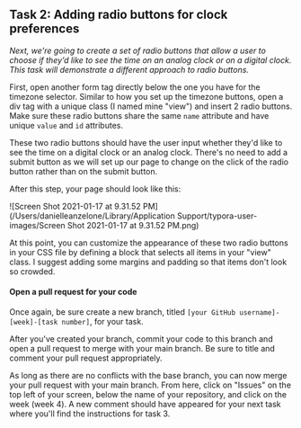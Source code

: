 ## Task 2: Adding radio buttons for clock preferences

*Next, we're going to create a set of radio buttons that allow a user to choose if they’d like to see the time on an analog clock or on a digital clock. This task will demonstrate a different approach to radio buttons.*

First, open another form tag directly below the one you have for the timezone selector.  Similar to how you set up the timezone buttons, open a div tag with a unique class (I named mine "view") and insert 2 radio buttons. Make sure these radio buttons share the same `name` attribute and have unique `value` and `id` attributes.

These two radio buttons should have the user input whether they'd like to see the time on a digital clock or an analog clock.  There's no need to add a submit button as we will set up our page to change on the click of the radio button rather than on the submit button.

After this step, your page should look like this:

![Screen Shot 2021-01-17 at 9.31.52 PM](/Users/danielleanzelone/Library/Application Support/typora-user-images/Screen Shot 2021-01-17 at 9.31.52 PM.png)

At this point, you can customize the appearance of these two radio buttons in your CSS file by defining a block that selects all items in your "view" class.  I suggest adding some margins and padding so that items don't look so crowded.

#### Open a pull request for your code

Once again, be sure create a new branch, titled `[your GitHub username]-[week]-[task number]`, for your task.

After you've created your branch, commit your code to this branch and open a pull request to merge with your main branch.  Be sure to title and comment your pull request appropriately.

As long as there are no conflicts with the base branch, you can now merge your pull request with your main branch. From here, click on "Issues" on the top left of your screen, below the name of your repository, and click on the week (week 4). A new comment should have appeared for your next task where you'll find the instructions for task 3.